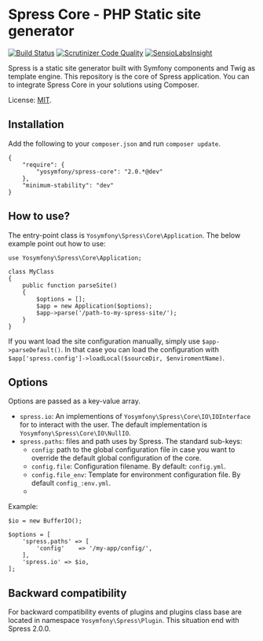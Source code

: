 Spress Core - PHP Static site generator
=======================================

[![Build Status](https://travis-ci.org/spress/Spress.png?branch=master)](https://travis-ci.org/spress/Spress)
[![Scrutinizer Code Quality](https://scrutinizer-ci.com/g/spress/Spress/badges/quality-score.png?b=master)](https://scrutinizer-ci.com/g/spress/Spress/?branch=master)
[![SensioLabsInsight](https://insight.sensiolabs.com/projects/1ea79d8e-894d-4cf5-8f64-c941376b3f77/mini.png)](https://insight.sensiolabs.com/projects/1ea79d8e-894d-4cf5-8f64-c941376b3f77)

Spress is a static site generator built with Symfony components and Twig as template engine. This repository is the
core of Spress application. You can to integrate Spress Core in your solutions using Composer.

License: [MIT](https://github.com/yosymfony/Spress/blob/master/LICENSE).

Installation
------------
Add the following to your `composer.json` and run `composer update`.

```
{
    "require": {
        "yosymfony/spress-core": "2.0.*@dev"
    },
    "minimum-stability": "dev"
}
```

How to use?
-----------
The entry-point class is `Yosymfony\Spress\Core\Application`. The below example point out how to use:

```
use Yosymfony\Spress\Core\Application;

class MyClass
{
    public function parseSite()
    {
        $options = [];
        $app = new Application($options);
        $app->parse('/path-to-my-spress-site/');
    }
}
```

If you want load the site configuration manually, simply use `$app->parseDefault()`. In that case
you can load the configuration with `$app['spress.config']->loadLocal($sourceDir, $enviromentName)`.

## Options
Options are passed as a key-value array.

* `spress.io`: An implementions of `Yosymfony\Spress\Core\IO\IOInterface` for to interact with the user. The default implementation is `Yosymfony\Spress\Core\IO\NullIO`.
* `spress.paths`: files and path uses by Spress. The standard sub-keys:
  * `config`: path to the global configuration file in case you want to override the default global configuration of the core.
  * `config.file`: Configuration filename. By default: `config.yml`.
  * `config.file_env`: Template for environment configuration file. By default `config_:env.yml`.
  * 

Example:
```
$io = new BufferIO();

$options = [
    'spress.paths' => [
        'config'    => '/my-app/config/',
    ],
    'spress.io' => $io,
];
```

Backward compatibility
----------------------
For backward compatibility events of plugins and plugins class base are located in namespace `Yosymfony\Spress\Plugin`.
This situation end with Spress 2.0.0.

